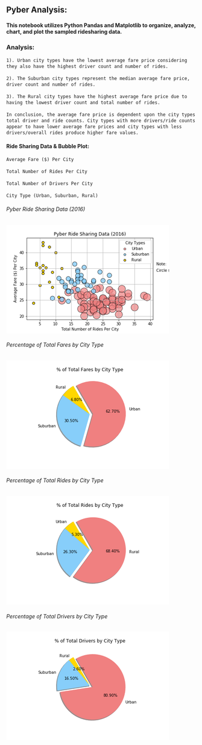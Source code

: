 ## Pyber Analysis:
#### This notebook utilizes Python Pandas and Matplotlib to organize, analyze, chart, and plot the sampled ridesharing data.

### Analysis:

    1). Urban city types have the lowest average fare price considering they also have the highest driver count and number of rides.

    2). The Suburban city types represent the median average fare price, driver count and number of rides.

    3). The Rural city types have the highest average fare price due to having the lowest driver count and total number of rides.

    In conclusion, the average fare price is dependent upon the city types total driver and ride counts. City types with more drivers/ride counts appear to have lower average fare prices and city types with less drivers/overall rides produce higher fare values.

#### Ride Sharing Data & Bubble Plot:

    Average Fare ($) Per City
    
    Total Number of Rides Per City
    
    Total Number of Drivers Per City
    
    City Type (Urban, Suburban, Rural)

###### Pyber Ride Sharing Data (2016)
![ ](https://github.com/KCDataVis/Pyber-Analysis/blob/master/Matplotlib:%20Pyber%20Analysis/Pyber/Images/Pyber%20Ride%20Sharing%20Data%20(2016).png)

###### Percentage of Total Fares by City Type
![ ](https://github.com/KCDataVis/Pyber-Analysis/blob/master/Matplotlib:%20Pyber%20Analysis/Pyber/Images/%25%20of%20Total%20Fares.png)

###### Percentage of Total Rides by City Type
![ ](https://github.com/KCDataVis/Pyber-Analysis/blob/master/Matplotlib:%20Pyber%20Analysis/Pyber/Images/%25%20of%20Total%20Rides.png)

###### Percentage of Total Drivers by City Type
![ ](https://github.com/KCDataVis/Pyber-Analysis/blob/master/Matplotlib:%20Pyber%20Analysis/Pyber/Images/%25%20of%20Total%20Drivers.png)
